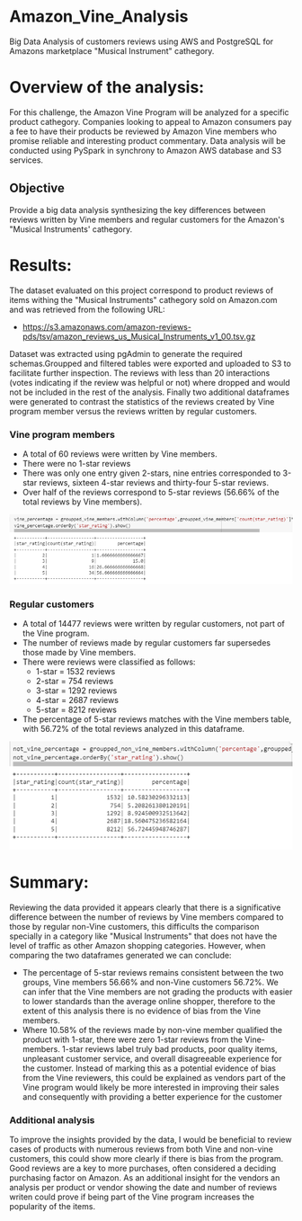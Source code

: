 # Amazon_Vine_Analysis
Big Data Analysis of customers reviews using AWS and PostgreSQL for Amazons marketplace "Musical Instrument" cathegory.

# Overview of the analysis:
For this challenge, the Amazon Vine Program will be analyzed for a specific product cathegory. 
Companies looking to appeal to Amazon consumers pay a fee to have their products be reviewed by Amazon Vine members who promise reliable and interesting product commentary.
Data analysis will be conducted using PySpark in synchrony to Amazon AWS database and S3 services.

## Objective
Provide a big data analysis synthesizing the key differences between reviews written by Vine members and regular customers for the Amazon's "Musical Instruments' cathegory. 

# Results: 

The dataset evaluated on this project correspond to product reviews of items withing the "Musical Instruments" cathegory sold on Amazon.com and was retrieved from the following URL:

* https://s3.amazonaws.com/amazon-reviews-pds/tsv/amazon_reviews_us_Musical_Instruments_v1_00.tsv.gz

Dataset was extracted using pgAdmin to generate the required schemas.Groupped and filtered tables were exported and uploaded to S3 to facilitate further inspection. The reviews with less than 20 interactions (votes indicating if the review was helpful or not) where dropped and would not be included in the rest of the analysis.
Finally two additional dataframes were generated to contrast the statistics of the reviews created by Vine program member versus the reviews written by regular customers.

### Vine program members

* A total of 60 reviews were written by Vine members.
* There were no 1-star reviews
* There was only one entry given 2-stars, nine entries corresponded to 3-star reviews, sixteen 4-star reviews and thirty-four 5-star reviews.
* Over half of the reviews correspond to 5-star reviews (56.66% of the total reviews by Vine members).


![Vine_reviews](https://github.com/Li11iana/Amazon_Vine_Analysis/blob/main/Vine_reviews.png)

### Regular customers

* A total of 14477 reviews were written by regular customers, not part of the Vine program.
* The number of reviews made by regular customers far supersedes those made by Vine members.
* There were reviews were classified as follows:
  * 1-star = 1532 reviews 
  * 2-star = 754 reviews 
  * 3-star = 1292 reviews
  * 4-star = 2687 reviews
  * 5-star = 8212 reviews
* The percentage of 5-star reviews matches with the Vine members table, with 56.72% of the total reviews analyzed in this dataframe. 

![Normal_reviews](https://github.com/Li11iana/Amazon_Vine_Analysis/blob/main/Normal_reviews.png)


# Summary:

Reviewing the data provided it appears clearly that there is a significative difference between the number of reviews by Vine members compared to those by regular non-Vine customers, this difficults the comparison specially in a category like "Musical Instruments" that does not have the level of traffic as other Amazon shopping categories.
However, when comparing the two dataframes generated we can conclude:
* The percentage of 5-star reviews remains consistent between the two groups, Vine members 56.66% and non-Vine customers 56.72%. We can infer that the Vine members are not grading the products with easier to lower standards than the average online shopper, therefore to the extent of this analysis there is no evidence of bias from the Vine members.
* Where 10.58% of the reviews made by non-vine member qualified the product with 1-star, there were zero 1-star reviews from the Vine-members. 1-star reviews label truly bad products, poor quality items, unpleasant customer service, and overall disagreeable experience for the customer.
Instead of marking this as a potential evidence of bias from the Vine reviewers, this could be explained as vendors part of the Vine program would  likely be more interested in improving their sales and consequently with providing a better experience for the customer 

### Additional analysis
To improve the insights provided by the data, I would be beneficial to review cases of products with numerous reviews from both Vine and non-vine customers, this could show more clearly if there is bias from the program.
Good reviews are a key to more purchases, often considered a deciding purchasing factor on Amazon. As an additional insight for the vendors an analysis per product or vendor showing the date and number of reviews writen could prove if being part of the Vine program increases the popularity of the items.
